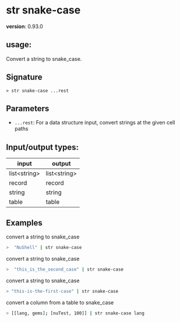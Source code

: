# str snake-case

**version**: 0.93.0

## **usage**:

Convert a string to snake_case.

## Signature

`> str snake-case ...rest`

## Parameters

- `...rest`: For a data structure input, convert strings at the given cell paths

## Input/output types:

| input          | output         |
| -------------- | -------------- |
| list\<string\> | list\<string\> |
| record         | record         |
| string         | string         |
| table          | table          |

## Examples

convert a string to snake_case

```bash
>  "NuShell" | str snake-case
```

convert a string to snake_case

```bash
>  "this_is_the_second_case" | str snake-case
```

convert a string to snake_case

```bash
> "this-is-the-first-case" | str snake-case
```

convert a column from a table to snake_case

```bash
> [[lang, gems]; [nuTest, 100]] | str snake-case lang
```

